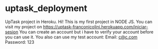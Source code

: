 # uptask_deployment
UpTask project in Heroku. Hi! This is my first project in NODE JS. You can visit my project on https://uptask-franconicolini.herokuapp.com/iniciar-sesion
You can create an account but i have to verify your account before you can use it. You also can use my test account:
Email: c@c.com
Password: 123
